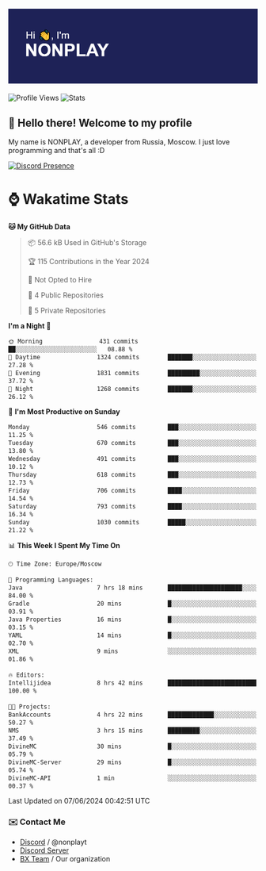 ![Discord Presence](./header.png)
<br></br>
![Profile Views](https://komarev.com/ghpvc/?username=NONPLAYT&color=blue&style=for-the-badge)
![Stats](https://img.shields.io/badge/0%25-OPTIMIZED-orange?style=for-the-badge)


## :wave: Hello there! Welcome to my profile

My name is NONPLAY, a developer from Russia, Moscow. I just love programming and that's all :D

[![Discord Presence](https://lanyard.cnrad.dev/api/597087584090587177?showDisplayName=true)](https://discord.com/users/597087584090587177) 

# ⌚ Wakatime Stats

<!--START_SECTION:waka-->
**🐱 My GitHub Data** 

> 📦 56.6 kB Used in GitHub's Storage 
 > 
> 🏆 115 Contributions in the Year 2024
 > 
> 🚫 Not Opted to Hire
 > 
> 📜 4 Public Repositories 
 > 
> 🔑 5 Private Repositories 
 > 
**I'm a Night 🦉** 

```text
🌞 Morning                431 commits         ██░░░░░░░░░░░░░░░░░░░░░░░   08.88 % 
🌆 Daytime                1324 commits        ███████░░░░░░░░░░░░░░░░░░   27.28 % 
🌃 Evening                1831 commits        █████████░░░░░░░░░░░░░░░░   37.72 % 
🌙 Night                  1268 commits        ███████░░░░░░░░░░░░░░░░░░   26.12 % 
```
📅 **I'm Most Productive on Sunday** 

```text
Monday                   546 commits         ███░░░░░░░░░░░░░░░░░░░░░░   11.25 % 
Tuesday                  670 commits         ███░░░░░░░░░░░░░░░░░░░░░░   13.80 % 
Wednesday                491 commits         ███░░░░░░░░░░░░░░░░░░░░░░   10.12 % 
Thursday                 618 commits         ███░░░░░░░░░░░░░░░░░░░░░░   12.73 % 
Friday                   706 commits         ████░░░░░░░░░░░░░░░░░░░░░   14.54 % 
Saturday                 793 commits         ████░░░░░░░░░░░░░░░░░░░░░   16.34 % 
Sunday                   1030 commits        █████░░░░░░░░░░░░░░░░░░░░   21.22 % 
```


📊 **This Week I Spent My Time On** 

```text
🕑︎ Time Zone: Europe/Moscow

💬 Programming Languages: 
Java                     7 hrs 18 mins       █████████████████████░░░░   84.00 % 
Gradle                   20 mins             █░░░░░░░░░░░░░░░░░░░░░░░░   03.91 % 
Java Properties          16 mins             █░░░░░░░░░░░░░░░░░░░░░░░░   03.15 % 
YAML                     14 mins             █░░░░░░░░░░░░░░░░░░░░░░░░   02.70 % 
XML                      9 mins              ░░░░░░░░░░░░░░░░░░░░░░░░░   01.86 % 

🔥 Editors: 
Intellijidea             8 hrs 42 mins       █████████████████████████   100.00 % 

🐱‍💻 Projects: 
BankAccounts             4 hrs 22 mins       █████████████░░░░░░░░░░░░   50.27 % 
NMS                      3 hrs 15 mins       █████████░░░░░░░░░░░░░░░░   37.49 % 
DivineMC                 30 mins             █░░░░░░░░░░░░░░░░░░░░░░░░   05.79 % 
DivineMC-Server          29 mins             █░░░░░░░░░░░░░░░░░░░░░░░░   05.74 % 
DivineMC-API             1 min               ░░░░░░░░░░░░░░░░░░░░░░░░░   00.37 % 
```


 Last Updated on 07/06/2024 00:42:51 UTC
<!--END_SECTION:waka-->

### ✉️ Contact Me

- [Discord](https://discord.com/users/597087584090587177) / @nonplayt
- [Discord Server](https://discord.gg/p7cxhw7E2M)
- [BX Team](https://github.com/BX-Team) / Our organization
